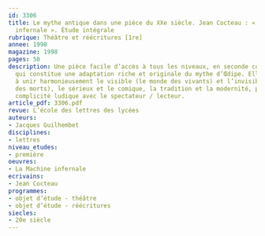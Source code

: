 ```yaml
---
id: 3306
title: Le mythe antique dans une pièce du XXe siècle. Jean Cocteau : « La Machine
  infernale ». Étude intégrale 
rubrique: Théâtre et réécritures [1re]
annee: 1998
magazine: 1998
pages: 50
description: Une pièce facile d’accès à tous les niveaux, en seconde comme en première,
  qui constitue une adaptation riche et originale du mythe d’Œdipe. Elle parvient
  à unir harmonieusement le visible (le monde des vivants) et l’invisible (le monde
  des morts), le sérieux et le comique, la tradition et la modernité, pour créer une
  complicité ludique avec le spectateur / lecteur.
article_pdf: 3306.pdf
revue: L’école des lettres des lycées
auteurs:
- Jacques Guilhembet
disciplines:
- lettres
niveau_etudes:
- première
oeuvres:
- La Machine infernale
ecrivains:
- Jean Cocteau
programmes:
- objet d’étude - théâtre
- objet d’étude - réécritures
siecles:
- 20e siècle
---
```

